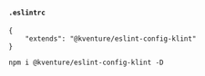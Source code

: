 #### **`.eslintrc`**
```
{
    "extends": "@kventure/eslint-config-klint"
}
```

`npm i @kventure/eslint-config-klint -D`
